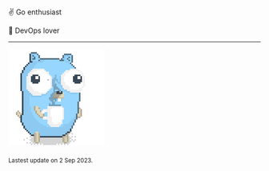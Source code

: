 :v: Go enthusiast

:muscle: DevOps lover

---

![Image alt text](/images/gopher_with_coffee.gif)


<sub>Lastest update on 2 Sep 2023.</sub>
